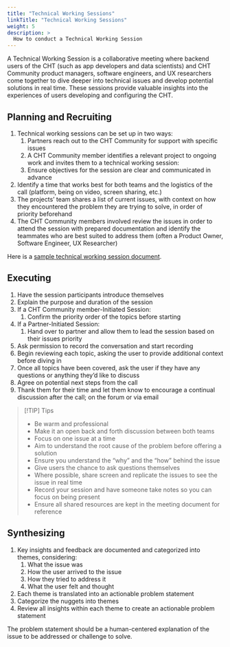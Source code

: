 ```yaml
---
title: "Technical Working Sessions"
linkTitle: "Technical Working Sessions"
weight: 5
description: >
  How to conduct a Technical Working Session 
---
```


A Technical Working Session is a collaborative meeting where backend users of the CHT (such as app developers and data scientists) and CHT Community product managers, software engineers, and UX researchers come together to dive deeper into technical issues and develop potential solutions in real time. These sessions provide valuable insights into the experiences of users developing and configuring the CHT.

## Planning and Recruiting

1. Technical working sessions can be set up in two ways:
    1. Partners reach out to the CHT Community for support with specific issues
    2. A CHT Community member identifies a relevant project to ongoing work and invites them to a technical working session:
    3. Ensure objectives for the session are clear and communicated in advance
2. Identify a time that works best for both teams and the logistics of the call (platform, being on video, screen sharing, etc.)
3. The projects’ team shares a list of current issues, with context on how they encountered the problem they are trying to solve, in order of priority beforehand
4. The CHT Community members involved review the issues in order to attend the session with prepared documentation and identify the teammates who are best suited to address them (often a Product Owner, Software Engineer, UX Researcher)

Here is a [sample technical working session document](https://docs.google.com/document/d/1i2YTZPvFmjocx0KUZ9Ele-kT-vclqETObTTQy9A-M_w/edit?usp=sharing).

## Executing

1. Have the session participants introduce themselves
2. Explain the purpose and duration of the session
3. If a CHT Community member-Initiated Session:
    1. Confirm the priority order of the topics before starting
4. If a Partner-Initiated Session:
    1. Hand over to partner and allow them to lead the session based on their issues priority
5. Ask permission to record the conversation and start recording
6. Begin reviewing each topic, asking the user to provide additional context before diving in
7. Once all topics have been covered, ask the user if they have any questions or anything they’d like to discuss
8. Agree on potential next steps from the call
9. Thank them for their time and let them know to encourage a continual discussion after the call; on the forum or via email

> [!TIP] Tips
> * Be warm and professional
> * Make it an open back and forth discussion between both teams
> * Focus on one issue at a time
> * Aim to understand the root cause of the problem before offering a solution
> * Ensure you understand the “why” and the “how” behind the issue
> * Give users the chance to ask questions themselves
> * Where possible, share screen and replicate the issues to see the issue in real time
> * Record your session and have someone take notes so you can focus on being present
> * Ensure all shared resources are kept in the meeting document for reference

## Synthesizing

1. Key insights and feedback are documented and categorized into themes, considering:
    1. What the issue was
    2. How the user arrived to the issue
    3. How they tried to address it
    4. What the user felt and thought
2. Each theme is translated into an actionable problem statement
3. Categorize the nuggets into themes
4. Review all insights within each theme to create an actionable problem statement

The problem statement should be a human-centered explanation of the issue to be addressed or challenge to solve.
